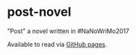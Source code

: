 # post-novel
"Post" a novel written in #NaNoWriMo2017

Available to read via [GitHub pages](https://gleneivey.github.io/post-novel/).

